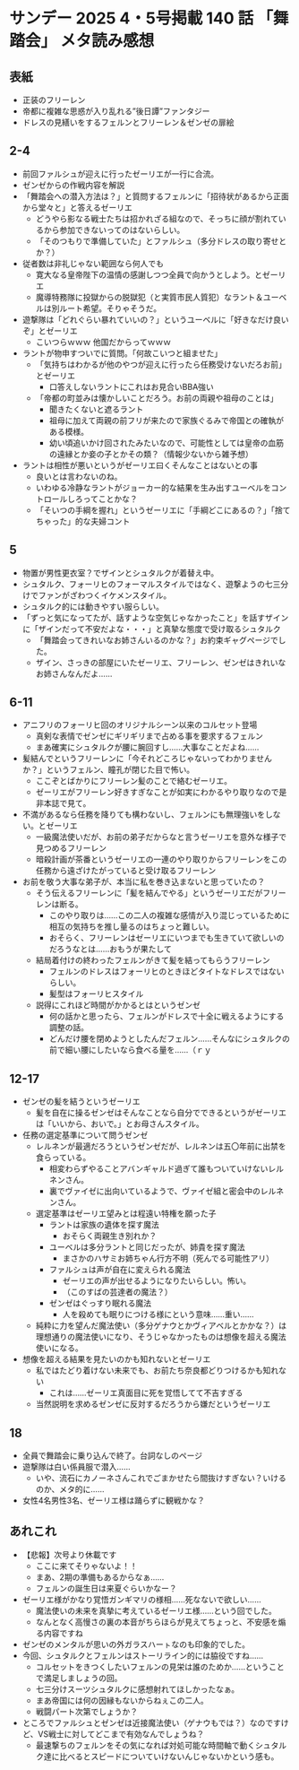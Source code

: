 # サンデー 2025 4・5号掲載 140 話 「舞踏会」 メタ読み感想

## 表紙

- 正装のフリーレン
- 帝都に複雑な思惑が入り乱れる”後日譚”ファンタジー
- ドレスの見繕いをするフェルンとフリーレン＆ゼンゼの扉絵

## 2-4
- 前回ファルシュが迎えに行ったゼーリエが一行に合流。
- ゼンゼからの作戦内容を解説
- 「舞踏会への潜入方法は？」と質問するフェルンに「招待状があるから正面から堂々と」と答えるゼーリエ
    - どうやら影なる戦士たちは招かれざる組なので、そっちに顔が割れているから参加できないってのはないらしい。
    - 「そのつもりで準備していた」とファルシュ（多分ドレスの取り寄せとか？）
- 従者数は非礼じゃない範囲なら何人でも
    - 寛大なる皇帝陛下の温情の感謝しつつ全員で向かうとしよう。とゼーリエ
    - 魔導特務隊に投獄からの脱獄犯（と実質市民人質犯）なラント＆ユーベルは別ルート希望。そりゃそうだ。
- 遊撃隊は「どれぐらい暴れていいの？」というユーベルに「好きなだけ良いぞ」とゼーリエ
    - こいつらｗｗｗ 他国だからってｗｗｗ
- ラントが物申すついでに質問。「何故こいつと組ませた」
    - 「気持ちはわかるが他のやつが迎えに行ったら任務受けないだろお前」とゼーリエ
        - 口答えしないラントにこれはお見合いBBA強い
    - 「帝都の町並みは懐かしいことだろう。お前の両親や祖母のことは」
        - 聞きたくないと遮るラント
        - 祖母に加えて両親の前フリが来たので家族ぐるみで帝国との確執がある模様。
        - 幼い頃追いかけ回されたみたいなので、可能性としては皇帝の血筋の遠縁とか妾の子とかその類？（情報少ないから雑予想）
- ラントは相性が悪いというがゼーリエ曰くそんなことはないとの事
    - 良いとは言わないのね。
    - いわゆる冷静なラントがジョーカー的な結果を生み出すユーベルをコントロールしろってことかな？
    - 「そいつの手綱を握れ」というゼーリエに「手綱どこにあるの？」「捨てちゃった」的な夫婦コント

## 5
- 物置が男性更衣室？でザインとシュタルクが着替え中。
- シュタルク、フォーリヒのフォーマルスタイルではなく、遊撃ようの七三分けでファンがざわつくイケメンスタイル。
- シュタルク的には動きやすい服らしい。
- 「ずっと気になってたが、話すような空気じゃなかったこと」を話すザインに「ザインだって不安だよな・・・」と真摯な態度で受け取るシュタルク
    - 「舞踏会ってきれいなお姉さんいるのかな？」お約束ギャグページでした。
    - ザイン、さっきの部屋にいたゼーリエ、フリーレン、ゼンゼはきれいなお姉さんなんだよ……

## 6-11 
- アニフリのフォーリヒ回のオリジナルシーン以来のコルセット登場
    - 真剣な表情でゼンゼにギリギリまで占める事を要求するフェルン
    - まあ確実にシュタルクが腰に腕回すし……大事なことだよね……
- 髪結んでというフリーレンに「今それどころじゃないってわかりませんか？」というフェルン、瞳孔が閉じた目で怖い。
    - ここぞとばかりにフリーレン髪のことで絡むゼーリエ。
    - ゼーリエがフリーレン好きすぎなことが如実にわかるやり取りなので是非本誌で見て。
 - 不満があるなら任務を降りても構わないし、フェルンにも無理強いをしない。とゼーリエ
    - 一級魔法使いだが、お前の弟子だからなと言うゼーリエを意外な様子で見つめるフリーレン
    - 暗殺計画が茶番というゼーリエの一連のやり取りからフリーレンをこの任務から遠ざけたがっていると受け取るフリーレン
- お前を敬う大事な弟子が、本当に私を巻き込まないと思っていたの？
    - そう伝えるフリーレンに「髪を結んでやる」というゼーリエだがフリーレンは断る。
        - このやり取りは……この二人の複雑な感情が入り混じっているために相互の気持ちを推し量るのはちょっと難しい。
        - おそらく、フリーレンはゼーリエにいつまでも生きていて欲しいのだろうなとは……おもうが果たして
    - 結局着付けの終わったフェルンがきて髪を結ってもらうフリーレン
        - フェルンのドレスはフォーリヒのときほどタイトなドレスではないらしい。
        - 髪型はフォーリヒスタイル
    - 説得にこれほど時間がかかるとはというゼンゼ
        - 何の話かと思ったら、フェルンがドレスで十全に戦えるようにする調整の話。
        - どんだけ腰を閉めようとしたんだフェルン……そんなにシュタルクの前で細い腰にしたいなら食べる量を……（ｒｙ

## 12-17
- ゼンゼの髪を結うというゼーリエ
    - 髪を自在に操るゼンゼはそんなことなら自分でできるというがゼーリエは「いいから、おいで。」とお母さんスタイル。
- 任務の選定基準について問うゼンゼ
    - レルネンが最適だろうというゼンゼだが、レルネンは五〇年前に出禁を食らっている。
        - 相変わらずやることアバンギャルド過ぎて誰もついていけないレルネンさん。
        - 裏でヴァイゼに出向いているようで、ヴァイゼ組と密会中のレルネンさん。
    - 選定基準はゼーリエ望みとは程遠い特権を願った子
        - ラントは家族の遺体を探す魔法
            - おそらく両親生き別れか？
        - ユーベルは多分ラントと同じだったが、姉貴を探す魔法
            - まさかのハサミお姉ちゃん行方不明（死んでる可能性アリ）
        - ファルシュは声が自在に変えられる魔法
            - ゼーリエの声が出せるようになりたいらしい。怖い。
            - （このすばの芸達者の魔法？）
        - ゼンゼはぐっすり眠れる魔法
            - 人を殺めても眠りにつける様にという意味……重い……
    - 純粋に力を望んだ魔法使い（多分ゲナウとかヴィアベルとかかな？）は理想通りの魔法使いになり、そうじゃなかったものは想像を超える魔法使いになる。
- 想像を超える結果を見たいのかも知れないとゼーリエ
    - 私ではたどり着けない未来でも、お前たち奈良都どりつけるかも知れない
        - これは……ゼーリエ真面目に死を覚悟してて不吉すぎる
    - 当然説明を求めるゼンゼに反対するだろうから嫌だというゼーリエ

## 18 
- 全員で舞踏会に乗り込んで終了。台詞なしのページ
- 遊撃隊は白い係員服で潜入……
    - いや、流石にカノーネさんこれでごまかせたら間抜けすぎない？いけるのか、メタ的に……
- 女性4名男性3名、ゼーリエ様は踊らずに観戦かな？


## あれこれ
- 【悲報】次号より休載です
    - ここに来てそりゃないよ！！
    - まあ、2期の準備もあるからなぁ……
    - フェルンの誕生日は来夏ぐらいかなー？
- ゼーリエ様がかなり覚悟ガンギマリの様相……死なないで欲しい……
    - 魔法使いの未来を真摯に考えているゼーリエ様……という回でした。
    - なんとなく高慢さの裏の本音がちらほらが見えてちょっと、不安感を煽る内容ですね
- ゼンゼのメンタルが思いの外ガラスハーㇳなのも印象的でした。
- 今回、シュタルクとフェルンはストーリライン的には脇役ですね……
    - コルセットをきつくしたいフェルンの見栄は誰のためか……ということで満足しましょうの回。
    - 七三分けスーツシュタルクに感想射れてほしかったなぁ。
    - まあ帝国には何の因縁もないからねぇこの二人。
    - 戦闘パート次第でしょうか？
- ところでファルシュとゼンゼは近接魔法使い（ゲナウもでは？）なのですけど、VS戦士に対してどこまで有効なんでしょうね？
    - 最速撃ちのフェルンをその気になれば対処可能な時間軸で動くシュタルク達に比べるとスピードについていけないんじゃないかという感も。


